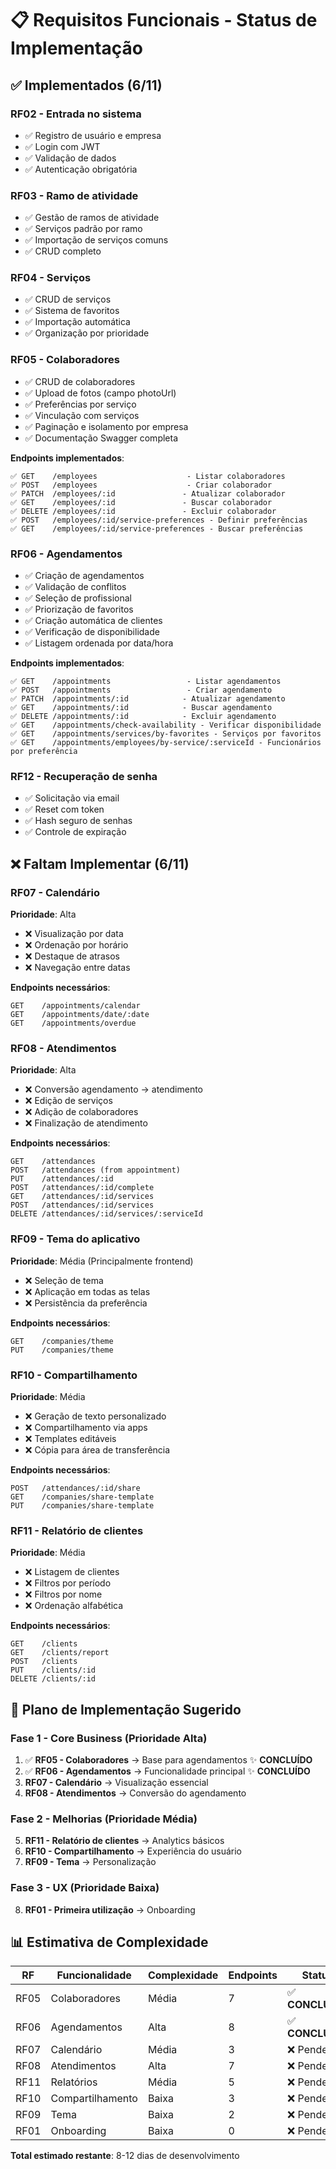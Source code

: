 # 📋 Requisitos Funcionais - Status de Implementação

## ✅ **Implementados (6/11)**

### **RF02 - Entrada no sistema**
- ✅ Registro de usuário e empresa
- ✅ Login com JWT
- ✅ Validação de dados
- ✅ Autenticação obrigatória

### **RF03 - Ramo de atividade**
- ✅ Gestão de ramos de atividade
- ✅ Serviços padrão por ramo
- ✅ Importação de serviços comuns
- ✅ CRUD completo

### **RF04 - Serviços**
- ✅ CRUD de serviços
- ✅ Sistema de favoritos
- ✅ Importação automática
- ✅ Organização por prioridade

### **RF05 - Colaboradores**
- ✅ CRUD de colaboradores
- ✅ Upload de fotos (campo photoUrl)
- ✅ Preferências por serviço
- ✅ Vinculação com serviços
- ✅ Paginação e isolamento por empresa
- ✅ Documentação Swagger completa

**Endpoints implementados**:
```
✅ GET    /employees                    - Listar colaboradores
✅ POST   /employees                    - Criar colaborador
✅ PATCH  /employees/:id               - Atualizar colaborador
✅ GET    /employees/:id               - Buscar colaborador
✅ DELETE /employees/:id               - Excluir colaborador
✅ POST   /employees/:id/service-preferences - Definir preferências
✅ GET    /employees/:id/service-preferences - Buscar preferências
```

### **RF06 - Agendamentos**
- ✅ Criação de agendamentos
- ✅ Validação de conflitos
- ✅ Seleção de profissional
- ✅ Priorização de favoritos
- ✅ Criação automática de clientes
- ✅ Verificação de disponibilidade
- ✅ Listagem ordenada por data/hora

**Endpoints implementados**:
```
✅ GET    /appointments                 - Listar agendamentos
✅ POST   /appointments                 - Criar agendamento
✅ PATCH  /appointments/:id            - Atualizar agendamento
✅ GET    /appointments/:id            - Buscar agendamento
✅ DELETE /appointments/:id            - Excluir agendamento
✅ GET    /appointments/check-availability - Verificar disponibilidade
✅ GET    /appointments/services/by-favorites - Serviços por favoritos
✅ GET    /appointments/employees/by-service/:serviceId - Funcionários por preferência
```

### **RF12 - Recuperação de senha**
- ✅ Solicitação via email
- ✅ Reset com token
- ✅ Hash seguro de senhas
- ✅ Controle de expiração

## ❌ **Faltam Implementar (6/11)**

### **RF07 - Calendário**
**Prioridade**: Alta
- ❌ Visualização por data
- ❌ Ordenação por horário
- ❌ Destaque de atrasos
- ❌ Navegação entre datas

**Endpoints necessários**:
```
GET    /appointments/calendar
GET    /appointments/date/:date
GET    /appointments/overdue
```

### **RF08 - Atendimentos**
**Prioridade**: Alta
- ❌ Conversão agendamento → atendimento
- ❌ Edição de serviços
- ❌ Adição de colaboradores
- ❌ Finalização de atendimento

**Endpoints necessários**:
```
GET    /attendances
POST   /attendances (from appointment)
PUT    /attendances/:id
POST   /attendances/:id/complete
GET    /attendances/:id/services
POST   /attendances/:id/services
DELETE /attendances/:id/services/:serviceId
```

### **RF09 - Tema do aplicativo**
**Prioridade**: Média (Principalmente frontend)
- ❌ Seleção de tema
- ❌ Aplicação em todas as telas
- ❌ Persistência da preferência

**Endpoints necessários**:
```
GET    /companies/theme
PUT    /companies/theme
```

### **RF10 - Compartilhamento**
**Prioridade**: Média
- ❌ Geração de texto personalizado
- ❌ Compartilhamento via apps
- ❌ Templates editáveis
- ❌ Cópia para área de transferência

**Endpoints necessários**:
```
POST   /attendances/:id/share
GET    /companies/share-template
PUT    /companies/share-template
```

### **RF11 - Relatório de clientes**
**Prioridade**: Média
- ❌ Listagem de clientes
- ❌ Filtros por período
- ❌ Filtros por nome
- ❌ Ordenação alfabética

**Endpoints necessários**:
```
GET    /clients
GET    /clients/report
POST   /clients
PUT    /clients/:id
DELETE /clients/:id
```

## 🎯 **Plano de Implementação Sugerido**

### **Fase 1 - Core Business (Prioridade Alta)**
1. ✅ **RF05 - Colaboradores** → Base para agendamentos ✨ **CONCLUÍDO**
2. ✅ **RF06 - Agendamentos** → Funcionalidade principal ✨ **CONCLUÍDO**
3. **RF07 - Calendário** → Visualização essencial
4. **RF08 - Atendimentos** → Conversão do agendamento

### **Fase 2 - Melhorias (Prioridade Média)**
5. **RF11 - Relatório de clientes** → Analytics básicos
6. **RF10 - Compartilhamento** → Experiência do usuário
7. **RF09 - Tema** → Personalização

### **Fase 3 - UX (Prioridade Baixa)**
8. **RF01 - Primeira utilização** → Onboarding

## 📊 **Estimativa de Complexidade**

| RF | Funcionalidade | Complexidade | Endpoints | Status |
|----|---------------|--------------|-----------|---------|
| RF05 | Colaboradores | Média | 7 | ✅ **CONCLUÍDO** |
| RF06 | Agendamentos | Alta | 8 | ✅ **CONCLUÍDO** |
| RF07 | Calendário | Média | 3 | ❌ Pendente |
| RF08 | Atendimentos | Alta | 7 | ❌ Pendente |
| RF11 | Relatórios | Média | 5 | ❌ Pendente |
| RF10 | Compartilhamento | Baixa | 3 | ❌ Pendente |
| RF09 | Tema | Baixa | 2 | ❌ Pendente |
| RF01 | Onboarding | Baixa | 0 | ❌ Pendente |

**Total estimado restante**: 8-12 dias de desenvolvimento